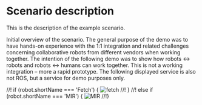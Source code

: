 # Scenario description

This is the description of the example scenario.


Initial overview of the scenario. The general purpose of the demo was to have hands-on experience with the 1:1 integration and related challenges concerning collaborative robots from different vendors when working together. The intention of the following demo was to show how robots <-> robots and robots <-> humans can work together. This is not a working integration – more a rapid prototype. The following displayed service is also not ROS, but a service for demo purposes only. 

//! if (robot.shortName === 'Fetch') {
![fetch](https://news-cdn.softpedia.com/images/fitted/340x180/freight-by-fetch-robotics.jpg)
//! }
//! else if (robot.shortName === 'MIR') {
![MIR](https://www.mobile-industrial-robots.com/media/3982/mir100_04-small.png?anchor=center&mode=crop&width=560&height=420&rnd=131798515450000000)
//!}
